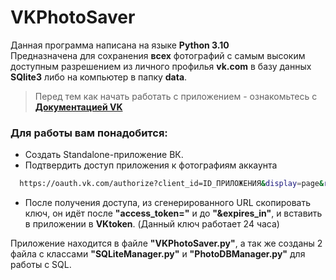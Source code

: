 # VKPhotoSaver
Данная программа написана на языке **Python 3.10**  
Предназначена для сохранения **всех** фотографий с самым высоким доступным разрешением из личного профилья **vk.com** в базу данных **SQlite3** либо на компьютер в папку **data**.


> Перед тем как начать работать c приложением - ознакомьтесь с [**Документацией VK**](https://dev.vk.com/api/getting-started)


### Для работы вам понадобится:
- Создать Standalone-приложение ВК.
- Подтвердить доступ приложения к фотографиям аккаунта 
```bash 
  https://oauth.vk.com/authorize?client_id=ID_ПРИЛОЖЕНИЯ&display=page&redirect_uri=https://oauth.vk.com/blank.html&scope=photos&response_type=token&v=5.194
```
- После получения доступа, из сгенерированного URL скопировать ключ, он идёт после **"access_token="** и до **"&expires_in"**, и вставить в приложении в **VKtoken**. (Данный ключ работает 24 часа)


Приложение находится в файле **"VKPhotoSaver.py"**, а так же созданы 2 файла с классами **"SQLiteManager.py"** и **"PhotoDBManager.py"** для работы с SQL.
